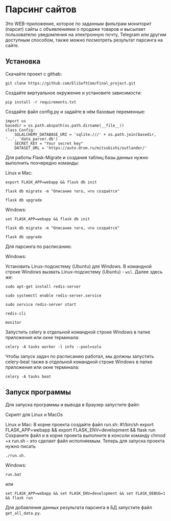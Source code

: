 # Парсинг сайтов
Это WEB-приложение, которое по заданным фильтрам мониторит (парсит) сайты с объявлениями о продаже товаров и высылает пользователю уведомления на электронную почту, Telegram или другим доступным способом, также можно посмотреть результат парсинга на сайте.

## Установка

Скачайте проект с githab:
```
git clone https://github.com/EliSoftCom/Final_project.git
```

Создайте виртуальное окружение и установите зависимости:
```
pip install -r requirements.txt
```

Создайте файл config.py и задайте в нём базовые переменные:
```
import os
basedir = os.path.abspath(os.path.dirname(__file__))
class Config:
    SQLALCHEMY_DATABASE_URI = 'sqlite:///' + os.path.join(basedir, '..', 'data_parser.db')
    SECRET_KEY = "Your secret key"
    DATASET_URL = 'https://auto.drom.ru/mitsubishi/outlander/'
```

Для работы Flask-Migrate и создания таблиц базы данных нужно выполнить поочередно команды:

Linux и Mac: 
```
export FLASK_APP=webapp && flask db init
```
```
flask db migrate -m "Описание того, что создаётся"
```
```
flask db upgrade
```

Windows: 
```
set FLASK_APP=webapp && flask db init
```
```
flask db migrate -m "Описание того, что создаётся"
```
```
flask db upgrade
```

Для парсинга по расписанию:

Windows:

Установить Linux-подсистему (Ubuntu) для Windows.
В командной строке Windows вызвать Linux-подсистему (Ubuntu) - `wsl`. Далее здесь же:
```
sudo apt-get install redis-server
```
```
sudo systemctl enable redis-server.service
```
```
sudo service redis-server start
```
```
redis-cli
```
```
monitor
```
Запустить celery в отдельной командной строке Windows в папке приложения или окне терминала:
```
celery -A tasks worker -l info --pool=solo
```
Чтобы запуск задач по расписанию работал, мы должны запустить celery-beat также в отдельной командной строке Windows в папке приложения или окне терминала:
```
celery -A tasks beat
```


## Запуск программы

Для запуска программы и вывода в браузер запустите файл:

Скрипт для Linux и MacOs

Linux и Mac: 
В корне проекта создайте файл run.sh:
#!/bin/sh
export FLASK_APP=webapp && export FLASK_ENV=development && flask run
Сохраните файл и в корне проекта выполните в консоли команду chmod +x run.sh - это сделает файл исполняемым. Теперь для запуска проекта нужно писать 
```
./run.sh. 
```

Windows:
```
run.bat
```
или 

```
set FLASK_APP=webapp && set FLASK_ENV=development && set FLASK_DEBUG=1 && flask run
```


Для добавления данных результата парсинга в БД запустите файл `get_all_data.py`.
